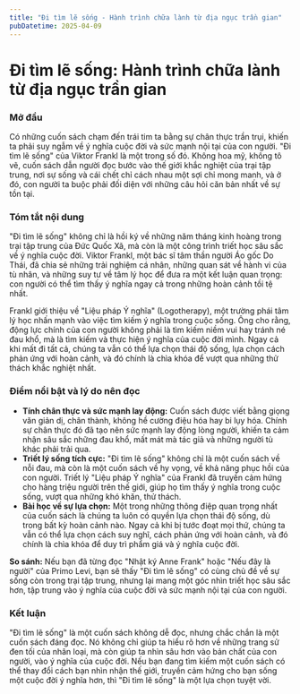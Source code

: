 ```yaml
---
title: "Đi tìm lẽ sống - Hành trình chữa lành từ địa ngục trần gian"
pubDatetime: 2025-04-09
---
```



# Đi tìm lẽ sống: Hành trình chữa lành từ địa ngục trần gian

### Mở đầu

Có những cuốn sách chạm đến trái tim ta bằng sự chân thực trần trụi, khiến ta phải suy ngẫm về ý nghĩa cuộc đời và sức mạnh nội tại của con người. "Đi tìm lẽ sống" của Viktor Frankl là một trong số đó. Không hoa mỹ, không tô vẽ, cuốn sách dẫn người đọc bước vào thế giới khắc nghiệt của trại tập trung, nơi sự sống và cái chết chỉ cách nhau một sợi chỉ mong manh, và ở đó, con người ta buộc phải đối diện với những câu hỏi căn bản nhất về sự tồn tại.

### Tóm tắt nội dung

"Đi tìm lẽ sống" không chỉ là hồi ký về những năm tháng kinh hoàng trong trại tập trung của Đức Quốc Xã, mà còn là một công trình triết học sâu sắc về ý nghĩa cuộc đời. Viktor Frankl, một bác sĩ tâm thần người Áo gốc Do Thái, đã chia sẻ những trải nghiệm cá nhân, những quan sát về hành vi của tù nhân, và những suy tư về tâm lý học để đưa ra một kết luận quan trọng: con người có thể tìm thấy ý nghĩa ngay cả trong những hoàn cảnh tồi tệ nhất.

Frankl giới thiệu về "Liệu pháp Ý nghĩa" (Logotherapy), một trường phái tâm lý học nhấn mạnh vào việc tìm kiếm ý nghĩa trong cuộc sống. Ông cho rằng, động lực chính của con người không phải là tìm kiếm niềm vui hay tránh né đau khổ, mà là tìm kiếm và thực hiện ý nghĩa của cuộc đời mình. Ngay cả khi mất đi tất cả, chúng ta vẫn có thể lựa chọn thái độ sống, lựa chọn cách phản ứng với hoàn cảnh, và đó chính là chìa khóa để vượt qua những thử thách khắc nghiệt nhất.

### Điểm nổi bật và lý do nên đọc

*   **Tính chân thực và sức mạnh lay động:** Cuốn sách được viết bằng giọng văn giản dị, chân thành, không hề cường điệu hóa hay bi lụy hóa. Chính sự chân thực đó đã tạo nên sức mạnh lay động lòng người, khiến ta cảm nhận sâu sắc những đau khổ, mất mát mà tác giả và những người tù khác phải trải qua.
*   **Triết lý sống tích cực:** "Đi tìm lẽ sống" không chỉ là một cuốn sách về nỗi đau, mà còn là một cuốn sách về hy vọng, về khả năng phục hồi của con người. Triết lý "Liệu pháp Ý nghĩa" của Frankl đã truyền cảm hứng cho hàng triệu người trên thế giới, giúp họ tìm thấy ý nghĩa trong cuộc sống, vượt qua những khó khăn, thử thách.
*   **Bài học về sự lựa chọn:** Một trong những thông điệp quan trọng nhất của cuốn sách là chúng ta luôn có quyền lựa chọn thái độ sống, dù trong bất kỳ hoàn cảnh nào. Ngay cả khi bị tước đoạt mọi thứ, chúng ta vẫn có thể lựa chọn cách suy nghĩ, cách phản ứng với hoàn cảnh, và đó chính là chìa khóa để duy trì phẩm giá và ý nghĩa cuộc đời.

**So sánh:** Nếu bạn đã từng đọc "Nhật ký Anne Frank" hoặc "Nếu đây là người" của Primo Levi, bạn sẽ thấy "Đi tìm lẽ sống" có cùng chủ đề về sự sống còn trong trại tập trung, nhưng lại mang một góc nhìn triết học sâu sắc hơn, tập trung vào ý nghĩa của cuộc đời và sức mạnh nội tại của con người.

### Kết luận

"Đi tìm lẽ sống" là một cuốn sách không dễ đọc, nhưng chắc chắn là một cuốn sách đáng đọc. Nó không chỉ giúp ta hiểu rõ hơn về những trang sử đen tối của nhân loại, mà còn giúp ta nhìn sâu hơn vào bản chất của con người, vào ý nghĩa của cuộc đời. Nếu bạn đang tìm kiếm một cuốn sách có thể thay đổi cách bạn nhìn nhận thế giới, truyền cảm hứng cho bạn sống một cuộc đời ý nghĩa hơn, thì "Đi tìm lẽ sống" là một lựa chọn tuyệt vời.
